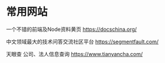 # 常用网站


一个不错的前端及Node资料黄页 https://docschina.org/




中文领域最大的技术问答交流社区平台 https://segmentfault.com/








天眼查  公司、法人信息查询  https://www.tianyancha.com/